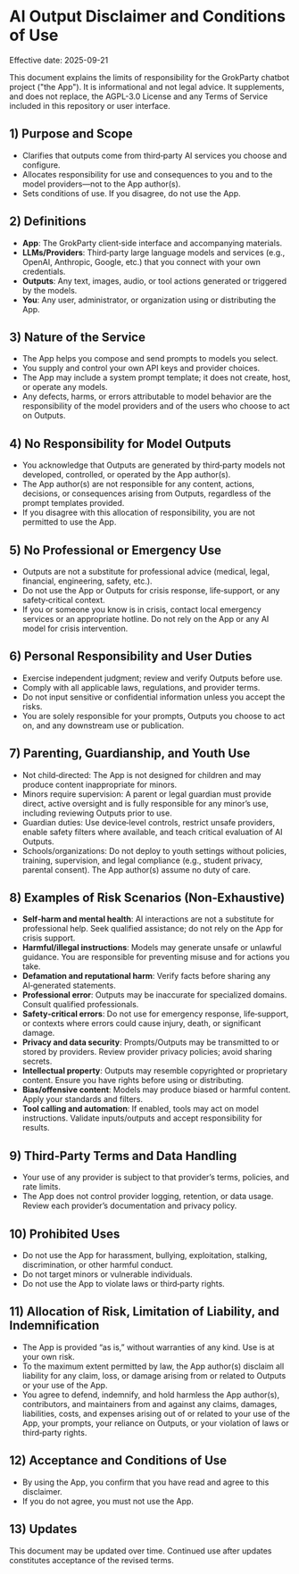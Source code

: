 # AI Output Disclaimer and Conditions of Use

Effective date: 2025-09-21

This document explains the limits of responsibility for the GrokParty chatbot project ("the App"). It is informational and not legal advice. It supplements, and does not replace, the AGPL-3.0 License and any Terms of Service included in this repository or user interface.

## 1) Purpose and Scope
- Clarifies that outputs come from third‑party AI services you choose and configure.
- Allocates responsibility for use and consequences to you and to the model providers—not to the App author(s).
- Sets conditions of use. If you disagree, do not use the App.

## 2) Definitions
- **App**: The GrokParty client‑side interface and accompanying materials.
- **LLMs/Providers**: Third‑party large language models and services (e.g., OpenAI, Anthropic, Google, etc.) that you connect with your own credentials.
- **Outputs**: Any text, images, audio, or tool actions generated or triggered by the models.
- **You**: Any user, administrator, or organization using or distributing the App.

## 3) Nature of the Service
- The App helps you compose and send prompts to models you select.
- You supply and control your own API keys and provider choices.
- The App may include a system prompt template; it does not create, host, or operate any models.
- Any defects, harms, or errors attributable to model behavior are the responsibility of the model providers and of the users who choose to act on Outputs.

## 4) No Responsibility for Model Outputs
- You acknowledge that Outputs are generated by third‑party models not developed, controlled, or operated by the App author(s).
- The App author(s) are not responsible for any content, actions, decisions, or consequences arising from Outputs, regardless of the prompt templates provided.
- If you disagree with this allocation of responsibility, you are not permitted to use the App.

## 5) No Professional or Emergency Use
- Outputs are not a substitute for professional advice (medical, legal, financial, engineering, safety, etc.).
- Do not use the App or Outputs for crisis response, life‑support, or any safety‑critical context.
- If you or someone you know is in crisis, contact local emergency services or an appropriate hotline. Do not rely on the App or any AI model for crisis intervention.

## 6) Personal Responsibility and User Duties
- Exercise independent judgment; review and verify Outputs before use.
- Comply with all applicable laws, regulations, and provider terms.
- Do not input sensitive or confidential information unless you accept the risks.
- You are solely responsible for your prompts, Outputs you choose to act on, and any downstream use or publication.

## 7) Parenting, Guardianship, and Youth Use
- Not child‑directed: The App is not designed for children and may produce content inappropriate for minors.
- Minors require supervision: A parent or legal guardian must provide direct, active oversight and is fully responsible for any minor’s use, including reviewing Outputs prior to use.
- Guardian duties: Use device‑level controls, restrict unsafe providers, enable safety filters where available, and teach critical evaluation of AI Outputs.
- Schools/organizations: Do not deploy to youth settings without policies, training, supervision, and legal compliance (e.g., student privacy, parental consent). The App author(s) assume no duty of care.

## 8) Examples of Risk Scenarios (Non‑Exhaustive)
- **Self‑harm and mental health**: AI interactions are not a substitute for professional help. Seek qualified assistance; do not rely on the App for crisis support.
- **Harmful/illegal instructions**: Models may generate unsafe or unlawful guidance. You are responsible for preventing misuse and for actions you take.
- **Defamation and reputational harm**: Verify facts before sharing any AI‑generated statements.
- **Professional error**: Outputs may be inaccurate for specialized domains. Consult qualified professionals.
- **Safety‑critical errors**: Do not use for emergency response, life‑support, or contexts where errors could cause injury, death, or significant damage.
- **Privacy and data security**: Prompts/Outputs may be transmitted to or stored by providers. Review provider privacy policies; avoid sharing secrets.
- **Intellectual property**: Outputs may resemble copyrighted or proprietary content. Ensure you have rights before using or distributing.
- **Bias/offensive content**: Models may produce biased or harmful content. Apply your standards and filters.
- **Tool calling and automation**: If enabled, tools may act on model instructions. Validate inputs/outputs and accept responsibility for results.

## 9) Third‑Party Terms and Data Handling
- Your use of any provider is subject to that provider’s terms, policies, and rate limits.
- The App does not control provider logging, retention, or data usage. Review each provider’s documentation and privacy policy.

## 10) Prohibited Uses
- Do not use the App for harassment, bullying, exploitation, stalking, discrimination, or other harmful conduct.
- Do not target minors or vulnerable individuals.
- Do not use the App to violate laws or third‑party rights.

## 11) Allocation of Risk, Limitation of Liability, and Indemnification
- The App is provided “as is,” without warranties of any kind. Use is at your own risk.
- To the maximum extent permitted by law, the App author(s) disclaim all liability for any claim, loss, or damage arising from or related to Outputs or your use of the App.
- You agree to defend, indemnify, and hold harmless the App author(s), contributors, and maintainers from and against any claims, damages, liabilities, costs, and expenses arising out of or related to your use of the App, your prompts, your reliance on Outputs, or your violation of laws or third‑party rights.

## 12) Acceptance and Conditions of Use
- By using the App, you confirm that you have read and agree to this disclaimer.
- If you do not agree, you must not use the App.

## 13) Updates
This document may be updated over time. Continued use after updates constitutes acceptance of the revised terms.
